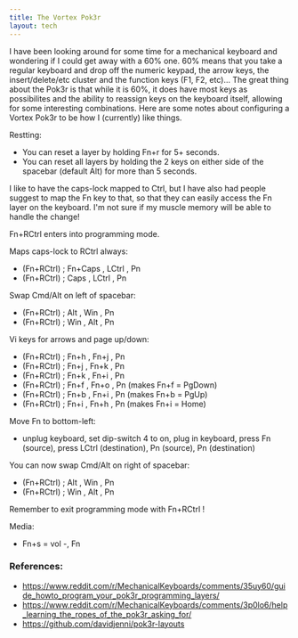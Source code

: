 ```yaml
---
title: The Vortex Pok3r
layout: tech
---
```

I have been looking around for some time for a mechanical keyboard and wondering if I could get away with a 60% one. 60% means that you take a regular keyboard and drop off the numeric keypad, the arrow keys, the insert/delete/etc cluster and the function keys (F1, F2, etc)... The great thing about the Pok3r is that while it is 60%, it does have most keys as possibilites and the ability to reassign keys on the keyboard itself, allowing for some interesting combinations. Here are some notes about configuring a Vortex Pok3r to be how I (currently) like things.

Restting:

* You can reset a layer by holding Fn+r for 5+ seconds.
* You can reset all layers by holding the 2 keys on either side of the spacebar (default Alt) for more than 5 seconds.

I like to have the caps-lock mapped to Ctrl, but I have also had people suggest to map the Fn key to that, so that they can easily access the Fn layer on the keyboard. I'm not sure if my muscle memory will be able to handle the change!

Fn+RCtrl enters into programming mode.

Maps caps-lock to RCtrl always:

* (Fn+RCtrl) ; Fn+Caps , LCtrl , Pn
* (Fn+RCtrl) ; Caps , LCtrl , Pn

Swap Cmd/Alt on left of spacebar:

* (Fn+RCtrl) ; Alt , Win , Pn
* (Fn+RCtrl) ; Win , Alt , Pn

Vi keys for arrows and page up/down:

* (Fn+RCtrl) ; Fn+h , Fn+j , Pn
* (Fn+RCtrl) ; Fn+j , Fn+k , Pn
* (Fn+RCtrl) ; Fn+k , Fn+i , Pn
* (Fn+RCtrl) ; Fn+f , Fn+o , Pn (makes Fn+f = PgDown)
* (Fn+RCtrl) ; Fn+b , Fn+i , Pn (makes Fn+b = PgUp)
* (Fn+RCtrl) ; Fn+i , Fn+h , Pn (makes Fn+i = Home)

Move Fn to bottom-left:

* unplug keyboard, set dip-switch 4 to on, plug in keyboard, press Fn (source), press LCtrl (destination), Pn (source), Pn (destination)

You can now swap Cmd/Alt on right of spacebar:

* (Fn+RCtrl) ; Alt , Win , Pn
* (Fn+RCtrl) ; Win , Alt , Pn

Remember to exit programming mode with Fn+RCtrl !

Media:

* Fn+s = vol -, Fn


### References:

* <https://www.reddit.com/r/MechanicalKeyboards/comments/35uy60/guide_howto_program_your_pok3r_programming_layers/>
* <https://www.reddit.com/r/MechanicalKeyboards/comments/3p0lo6/help_learning_the_ropes_of_the_pok3r_asking_for/>
* <https://github.com/davidjenni/pok3r-layouts>
